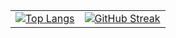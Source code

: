 <table>
  <tr>
    <td>
      <a href="https://github.com/vinay961/github-readme-stats">
        <img src="https://github-readme-stats.vercel.app/api/top-langs/?username=vinay961&layout=donut&theme=dark" alt="Top Langs" />
      </a>
    </td>
    <td>
      <a href="https://git.io/streak-stats">
        <img src="https://streak-stats.demolab.com/?user=vinay961&theme=dark" alt="GitHub Streak" />
      </a>
    </td>
  </tr>
</table>
